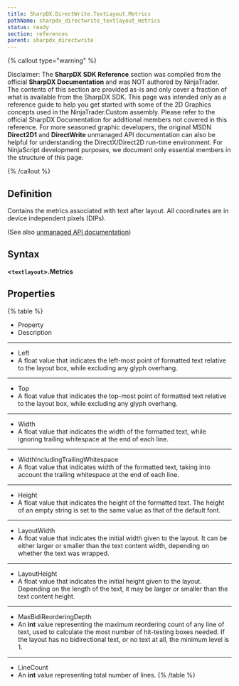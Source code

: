 ```yaml
---
title: SharpDX.DirectWrite.TextLayout.Metrics
pathName: sharpdx_directwrite_textlayout_metrics
status: ready
section: references
parent: sharpdx_directwrite
---
```


{% callout type="warning" %}

Disclaimer: The **SharpDX SDK Reference** section was compiled from the official **SharpDX Documentation** and was NOT authored by NinjaTrader. The contents of this section are provided as-is and only cover a fraction of what is available from the SharpDX SDK. This page was intended only as a reference guide to help you get started with some of the 2D Graphics concepts used in the NinjaTrader.Custom assembly. Please refer to the official SharpDX Documentation for additional members not covered in this reference. For more seasoned graphic developers, the original MSDN **Direct2D1** and **DirectWrite** unmanaged API documentation can also be helpful for understanding the DirectX/Direct2D run-time environment. For NinjaScript development purposes, we document only essential members in the structure of this page.

{% /callout %}

## Definition

Contains the metrics associated with text after layout. All coordinates are in device independent pixels (DIPs).

(See also [unmanaged API documentation](https://msdn.microsoft.com/en-us/library/dd368135.aspx))

## Syntax

**<`textlayout`>.Metrics**

## Properties

{% table %}

* Property
* Description

---

* Left
* A float value that indicates the left-most point of formatted text relative to the layout box, while excluding any glyph overhang.

---

* Top
* A float value that indicates the top-most point of formatted text relative to the layout box, while excluding any glyph overhang.

---

* Width
* A float value that indicates the width of the formatted text, while ignoring trailing whitespace at the end of each line.

---

* WidthIncludingTrailingWhitespace
* A float value that indicates width of the formatted text, taking into account the trailing whitespace at the end of each line.

---

* Height
* A float value that indicates the height of the formatted text. The height of an empty string is set to the same value as that of the default font.

---

* LayoutWidth
* A float value that indicates the initial width given to the layout. It can be either larger or smaller than the text content width, depending on whether the text was wrapped.

---

* LayoutHeight
* A float value that indicates the initial height given to the layout. Depending on the length of the text, it may be larger or smaller than the text content height.

---

* MaxBidiReorderingDepth
* An **int** value representing the maximum reordering count of any line of text, used to calculate the most number of hit-testing boxes needed. If the layout has no bidirectional text, or no text at all, the minimum level is 1.

---

* LineCount
* An **int** value representing total number of lines.
{% /table %}
